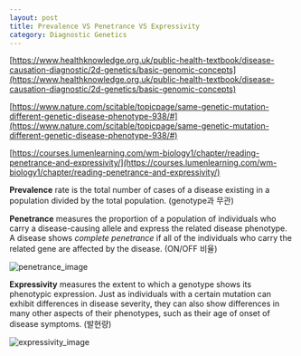 ```yaml
---
layout: post
title: Prevalence VS Penetrance VS Expressivity
category: Diagnostic Genetics
---
```


[https://www.healthknowledge.org.uk/public-health-textbook/disease-causation-diagnostic/2d-genetics/basic-genomic-concepts](https://www.healthknowledge.org.uk/public-health-textbook/disease-causation-diagnostic/2d-genetics/basic-genomic-concepts)


[https://www.nature.com/scitable/topicpage/same-genetic-mutation-different-genetic-disease-phenotype-938/#](https://www.nature.com/scitable/topicpage/same-genetic-mutation-different-genetic-disease-phenotype-938/#)


[https://courses.lumenlearning.com/wm-biology1/chapter/reading-penetrance-and-expressivity/](https://courses.lumenlearning.com/wm-biology1/chapter/reading-penetrance-and-expressivity/)

<!--description-->

**Prevalence** rate is the total number of cases of a disease existing in a 
population divided by the total population. (genotype과 무관)


**Penetrance** measures the proportion of a population of individuals who carry 
a disease-causing allele and express the related disease phenotype. A disease 
shows *complete penetrance* if all of the individuals who carry the related 
gene are affected by the disease. (ON/OFF 비율)


![penetrance_image](https://s3-us-west-2.amazonaws.com/courses-images/wp-content/uploads/sites/110/2016/06/15205138/penetrance.png)


**Expressivity** measures the extent to which a genotype shows its phenotypic 
expression. Just as individuals with a certain mutation can exhibit differences 
in disease severity, they can also show differences in many other aspects of 
their phenotypes, such as their age of onset of disease symptoms. (발현량)


![expressivity_image](https://s3-us-west-2.amazonaws.com/courses-images/wp-content/uploads/sites/110/2016/06/15205107/expressivity.png)
